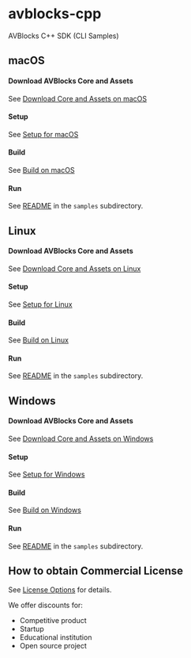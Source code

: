 # avblocks-cpp

AVBlocks C++ SDK (CLI Samples)

## macOS

#### Download AVBlocks Core and Assets

See [Download Core and Assets on macOS](./docs/download-avblocks-core-and-assets-mac.md) 

#### Setup

See [Setup for macOS](./docs/setup-mac.md)

#### Build

See [Build on macOS](./docs/build-mac.md)

#### Run

See [README](./samples/darwin/README.md) in the `samples` subdirectory. 

## Linux

#### Download AVBlocks Core and Assets

See [Download Core and Assets on Linux](./docs/download-avblocks-core-and-assets-linux.md) 

#### Setup

See [Setup for Linux](./docs/setup-linux.md)

#### Build

See [Build on Linux](./docs/build-linux.md)

#### Run

See [README](./samples/linux/README.md) in the `samples` subdirectory. 

## Windows

#### Download AVBlocks Core and Assets

See [Download Core and Assets on Windows](./docs/download-avblocks-core-and-assets-windows.md) 

#### Setup

See [Setup for Windows](./docs/setup-windows.md)

#### Build

See [Build on Windows](./docs/build-windows.md)

#### Run

See [README](./samples/windows/README.md) in the `samples` subdirectory. 

## How to obtain Commercial License

See [License Options](https://avblocks.com/license/) for details.

We offer discounts for:

- Competitive product
- Startup
- Educational institution
- Open source project
